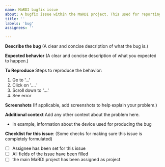 ```yaml
---
name: MaRDI bugfix issue
about: A bugfix issue within the MaRDI project. This used for reporting bugs. For new features and enhancements, there is another template, called 'MaRDI standard issue' 
title: ''
labels: 'bug'
assignees: ''

---
```


**Describe the bug**
(A clear and concise description of what the bug is.)


**Expected behavior**
(A clear and concise description of what you expected to happen.)


**To Reproduce**
Steps to reproduce the behavior:
1. Go to '...'
2. Click on '....'
3. Scroll down to '....'
4. See error


**Screenshots**
(If applicable, add screenshots to help explain your problem.)


**Additional context**
Add any other context about the problem here.
- In example, information about the device used for producing the bug


**Checklist for this issue**: 
(Some checks for making sure this issue is completely formulated)
- [ ] Assignee has been set for this issue 
- [ ] All fields of the issue have been filled 
- [ ] the main MaRDI project has been assigned as project
